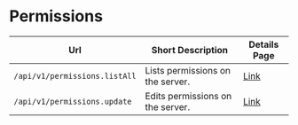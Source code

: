 # Permissions

| Url                           | Short Description                | Details Page                                                                                                                                      |
| ----------------------------- | -------------------------------- | ------------------------------------------------------------------------------------------------------------------------------------------------- |
| `/api/v1/permissions.listAll` | Lists permissions on the server. | [Link](https://github.com/RocketChat/docs/tree/0492569ecfbb133bf76abc8166af5d5c15166ec9/developer-guides/rest-api/permissions/list-all/README.md) |
| `/api/v1/permissions.update`  | Edits permissions on the server. | [Link](update.md)                                                                                                                                 |
